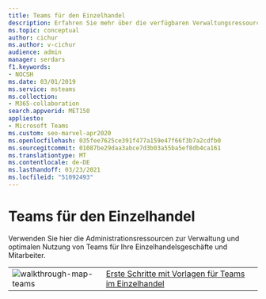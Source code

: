 ```yaml
---
title: Teams für den Einzelhandel
description: Erfahren Sie mehr über die verfügbaren Verwaltungsressourcen, um Teams für Ihre Einzelhandelsgeschäfte und Mitarbeiter zu verwalten und optimal zu nutzen.
ms.topic: conceptual
author: cichur
ms.author: v-cichur
audience: admin
manager: serdars
f1.keywords:
- NOCSH
ms.date: 03/01/2019
ms.service: msteams
ms.collection:
- M365-collaboration
search.appverid: MET150
appliesto:
- Microsoft Teams
ms.custom: seo-marvel-apr2020
ms.openlocfilehash: 035fee7625ce391f477a159e47f66f3b7a2cdfb0
ms.sourcegitcommit: 01087be29daa3abce7d3b03a55ba5ef8db4ca161
ms.translationtype: MT
ms.contentlocale: de-DE
ms.lasthandoff: 03/23/2021
ms.locfileid: "51092493"
---
```

# <a name="teams-for-retail"></a>Teams für den Einzelhandel

Verwenden Sie hier die Administrationsressourcen zur Verwaltung und optimalen Nutzung von Teams für Ihre Einzelhandelsgeschäfte und Mitarbeiter.

|               |               |
| ------------- | ------------- |
| ![walkthrough-map-teams](../media/walkthrough-map-teams-small.svg)  |  [Erste Schritte mit Vorlagen für Teams im Einzelhandel](../get-started-with-retail-teams-templates.md) |